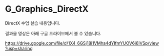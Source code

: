 # G_Graphics_DirectX


DirectX 수업 실습 내용입니다.  

결과물 영상은 아래 구글 드라이브에서 볼 수 있습니다.  

https://drive.google.com/file/d/1X4_6GSj18i1VMha4dYlfmYUOV6i6IVSp/view?usp=sharing
